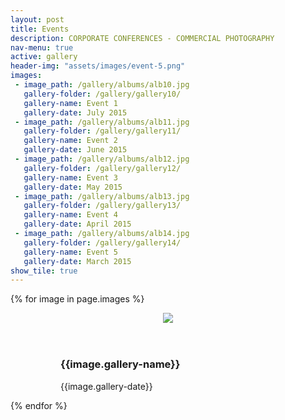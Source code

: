 ```yaml
---
layout: post
title: Events
description: CORPORATE CONFERENCES - COMMERCIAL PHOTOGRAPHY
nav-menu: true
active: gallery
header-img: "assets/images/event-5.png"
images:
 - image_path: /gallery/albums/alb10.jpg
   gallery-folder: /gallery/gallery10/
   gallery-name: Event 1
   gallery-date: July 2015
 - image_path: /gallery/albums/alb11.jpg
   gallery-folder: /gallery/gallery11/
   gallery-name: Event 2
   gallery-date: June 2015
 - image_path: /gallery/albums/alb12.jpg
   gallery-folder: /gallery/gallery12/
   gallery-name: Event 3
   gallery-date: May 2015
 - image_path: /gallery/albums/alb13.jpg
   gallery-folder: /gallery/gallery13/
   gallery-name: Event 4
   gallery-date: April 2015
 - image_path: /gallery/albums/alb14.jpg
   gallery-folder: /gallery/gallery14/
   gallery-name: Event 5
   gallery-date: March 2015
show_tile: true
---
```


<html class="no-js" lang="en">
<head>
  <meta content="charset=utf-8">
</head>
    <body class="gallery">

  <section id="content" role="main">
    <div class="wrapper">
      <!-- Gallery __-->
      <div class="gallery masonry-gallery">
{% for image in page.images %}
        <figure class="gallery-item"><figure class="effect-selena">
          <header class='gallery-icon'>
<a href="{{ site.url }}{{ site.baseurl }}{{ image.gallery-folder }}">
<img src="{{ site.url }}{{ site.baseurl }}{{ image.image_path }}"></a>
          </header>
          <figcaption class='gallery-caption'>
            <div class="entry-summary">
              <h3>{{image.gallery-name}}</h3>
              <p>{{image.gallery-date}}</p>
            </div>
          </figcaption>
                       </figure>
        </figure>
{% endfor %}
      </div>
    </div><!-- END .wrapper -->
  </section>

<br>


<!-- jQuery -->

<script src="//ajax.googleapis.com/ajax/libs/jquery/2.1.1/jquery.min.js"></script>
<script src="//maxcdn.bootstrapcdn.com/bootstrap/3.3.6/js/bootstrap.min.js"></script>
<!-- include image popups -->
<script src="{{ site.baseurl }}/assets/js/jquery.magnific-popup.js"></script>

<!-- <script src="{{ site.baseurl }}/assets/js/retina.min.js"></script> -->
<!-- include Masonry -->
<script src="{{ site.baseurl }}/assets/js/isotope.pkgd.min.js"></script>
<!-- include mousewheel plugins -->
<script src="{{ site.baseurl }}/assets/js/jquery.mousewheel.min.js"></script>
<!-- include carousel plugins -->
<script src="{{ site.baseurl}}/assets/js/jquery.tinycarousel.min.js"></script>
<!-- include svg line drawing plugin -->
<script src="{{ site.baseurl }}/assets/js/jquery.lazylinepainter.min.js"></script>
<!-- include custom script -->
<script src="{{ site.baseurl }}/assets/js/scripts.js"></script>
<!-- Modernizr -->
<script src="{{ site.baseurl }}/assets/js/modernizr.js"></script>

</body></html>
